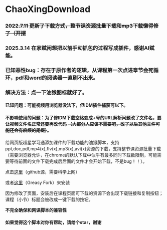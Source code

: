 # ChaoXingDownload
### ~~2022.7.11 更新了下载方式，整节课资源批量下载和mp3下载懒得修了（开摆~~
### 2025.3.14 在家赋闲想把以前手动抓包的过程写成插件，感谢AI赋能。
### 已知恶性bug：存在于原作者的逻辑，从课程第一次点进章节会死循环，pdf和word的阅读器一直刷不出来。
### 解决方法：点一下油猴图标就好了。
#### 已知问题：可能视频用浏览器没法下，但IDM插件捕获可以下。
#### 不影响使用的问题：为了修IDM下载空格变成+号的URL解析问题改了文件名，要让视频文件名正常还要再改代码 ~~（大部分人应该不需要吧，改了以后其他文件可能还会有麻烦的尾缀）~~。

给网页版超星学习通添加课件的下载功能的油猴脚本，支持ppt,doc,pdf,mp4(x),flv(x),mp3(x),avi(x)资源的下载，支持整节课资源批量下载（需要浏览器允许，在chrome的默认下载中似乎有最多同时下载数限制，可能需要等待前面的文件下载完成后后面的文件才会开始下载，不是bug！！）。      

点击[这里](https://www.tampermonkey.net/script_installation.php#url=https://raw.githubusercontent.com/gandizm/ChaoXingDownload/master/cxdownload.user.js)（github源，需要科学上网）

或者[这里](https://greasyfork.org/zh-CN/scripts/529786-%E8%B6%85%E6%98%9F%E5%AD%A6%E4%B9%A0%E9%80%9A%E7%AB%A0%E8%8A%82%E7%9B%B4%E9%93%BE%E4%B8%8B%E8%BD%BD)（Greasy Fork）来安装

因为修改了页面，安装后在课程页面可下载的资源下会出现下载链接和复制按钮；课程（小节）标题会被改成一键下载的按钮。

**不完全确保和网课脚本的兼容性**   
#### 如果觉得这个脚本对你有帮助，请给个star，谢谢

